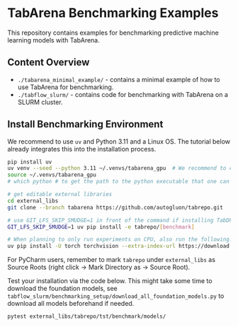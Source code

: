 # TabArena Benchmarking Examples

This repository contains examples for benchmarking predictive machine learning models with TabArena.

## Content Overview

* `./tabarena_minimal_example/` - contains a minimal example of how to use TabArena for benchmarking.
* `./tabflow_slurm/` - contains code for benchmarking with TabArena on a SLURM cluster.

## Install Benchmarking Environment

We recommend to use `uv` and Python 3.11 and a Linux OS. The tutorial below already integrates this into the installation process.

```bash
pip install uv
uv venv --seed --python 3.11 ~/.venvs/tabarena_gpu  # We recommend to create the venv on a workspace instead of the home directory.
source ~/.venvs/tabarena_gpu
# which python # to get the path to the python executable that one can use to link the venv to an IDE.

# get editable external libraries
cd external_libs
git clone --branch tabarena https://github.com/autogluon/tabrepo.git

# use GIT_LFS_SKIP_SMUDGE=1 in front of the command if installing TabDPT fails du broken LFS/pip setup. 
GIT_LFS_SKIP_SMUDGE=1 uv pip install -e tabrepo/[benchmark]

# When planning to only run experiments on CPU, also run the following:
uv pip install -U torch torchvision --extra-index-url https://download.pytorch.org/whl/cpu
```

For PyCharm users, remember to mark `tabrepo` under `external_libs` as Source Roots (right click
-> Mark Directory as -> Source Root).

Test your installation via the code below. This might take some time to download the foundation models, see `tabflow_slurm/benchmarking_setup/download_all_foundation_models.py` to download all models beforehand if needed.
```bash
pytest external_libs/tabrepo/tst/benchmark/models/
```
